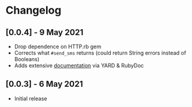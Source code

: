 # Changelog

## [0.0.4] - 9 May 2021

- Drop dependence on HTTP.rb gem
- Corrects what `#send_sms` returns (could return String errors instead of Booleans)
- Adds extensive [documentation](https://rubydoc.info/github/sergeypedan/sms-pilot-api-v1/master/SmsPilot/Client) via YARD & RubyDoc

## [0.0.3] - 6 May 2021

- Initial release
